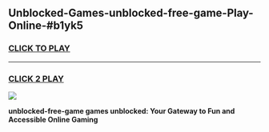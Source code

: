 
## Unblocked-Games-unblocked-free-game-Play-Online-#b1yk5
<h3>
<a href="https://premium.freeplayer.one?title=unblocked-free-game&ref=27F">CLICK TO PLAY</a></h3>
<hr>

<h3>
<a href="https://premium.freeplayer.one?title=unblocked-free-game&ref=27F">CLICK 2 PLAY</a>
  
</h3>

<a href="https://premium.freeplayer.one?title=unblocked-free-game&ref=27F"><img src="https://clearcache.store/games.png"></a>


**unblocked-free-game games unblocked: Your Gateway to Fun and Accessible Online Gaming**
